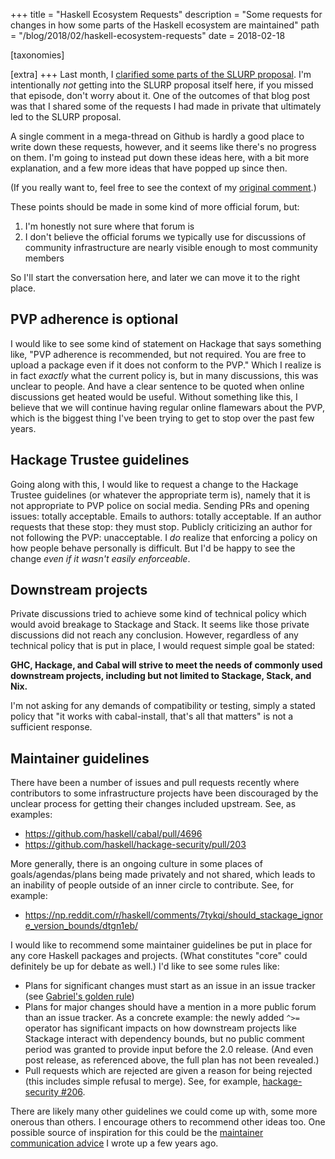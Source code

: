 +++
title = "Haskell Ecosystem Requests"
description = "Some requests for changes in how some parts of the Haskell ecosystem are maintained"
path = "/blog/2018/02/haskell-ecosystem-requests"
date = 2018-02-18

[taxonomies]

[extra]
+++
Last month, I
[clarified some parts of the SLURP proposal](https://www.snoyman.com/blog/2018/01/slurp). I'm
intentionally _not_ getting into the SLURP proposal itself here, if
you missed that episode, don't worry about it. One of the outcomes of
that blog post was that I shared some of the requests I had made in
private that ultimately led to the SLURP proposal.

A single comment in a mega-thread on Github is hardly a good place to
write down these requests, however, and it seems like there's no
progress on them. I'm going to instead put down these ideas here, with
a bit more explanation, and a few more ideas that have popped up since
then.

(If you really want to, feel free to see the context of my
[original comment](https://github.com/haskell/ecosystem-proposals/pull/4#issuecomment-360044280).)

These points should be made in some kind of more official forum, but:

1. I'm honestly not sure where that forum is
2. I don't believe the official forums we typically use for
   discussions of community infrastructure are nearly visible enough
   to most community members

So I'll start the conversation here, and later we can move it to the
right place.

## PVP adherence is optional

I would like to see some kind of statement on Hackage that says
something like, "PVP adherence is recommended, but not required. You
are free to upload a package even if it does not conform to the PVP."
Which I realize is in fact _exactly_ what the current policy is, but
in many discussions, this was unclear to people. And have a clear
sentence to be quoted when online discussions get heated would be
useful. Without something like this, I believe that we will continue
having regular online flamewars about the PVP, which is the biggest
thing I've been trying to get to stop over the past few years.

## Hackage Trustee guidelines

Going along with this, I would like to request a change to the Hackage Trustee
guidelines (or whatever the appropriate term is), namely that it is
not appropriate to PVP police on social media. Sending PRs and opening
issues: totally acceptable. Emails to authors: totally acceptable. If
an author requests that these stop: they must stop. Publicly
criticizing an author for not following the PVP: unacceptable. I _do_
realize that enforcing a policy on how people behave personally is
difficult. But I'd be happy to see the change _even if it wasn't
easily enforceable_.

## Downstream projects

Private discussions tried to achieve some kind of technical policy
which would avoid breakage to Stackage and Stack. It seems like those
private discussions did not reach any conclusion. However, regardless
of any technical policy that is put in place, I would request simple
goal be stated:

__GHC, Hackage, and Cabal will strive to meet the needs of commonly
used downstream projects, including but not limited to Stackage,
Stack, and Nix.__

I'm not asking for any demands of compatibility or testing, simply a
stated policy that "it works with cabal-install, that's all that
matters" is not a sufficient response.

## Maintainer guidelines

There have been a number of issues and pull requests recently where
contributors to some infrastructure projects have been discouraged by
the unclear process for getting their changes included upstream. See,
as examples:

* <https://github.com/haskell/cabal/pull/4696>
* <https://github.com/haskell/hackage-security/pull/203>

More generally, there is an ongoing culture in some places of
goals/agendas/plans being made privately and not shared, which leads
to an inability of people outside of an inner circle to
contribute. See, for example:

* <https://np.reddit.com/r/haskell/comments/7tykqi/should_stackage_ignore_version_bounds/dtgn1eb/>

I would like to recommend some maintainer guidelines be put in place
for any core Haskell packages and projects. (What constitutes "core"
could definitely be up for debate as well.) I'd like to see some rules
like:

* Plans for significant changes must start as an issue in an issue
  tracker (see
  [Gabriel's golden rule](https://twitter.com/GabrielG439/status/963659683557933057))
* Plans for major changes should have a mention in a more public forum
  than an issue tracker. As a concrete example: the newly added `^>=`
  operator has significant impacts on how downstream projects like
  Stackage interact with dependency bounds, but no public comment
  period was granted to provide input before the 2.0 release. (And
  even post release, as referenced above, the full plan has not been
  revealed.)
* Pull requests which are rejected are given a reason for being
  rejected (this includes simple refusal to merge). See, for example,
  [hackage-security #206](https://github.com/haskell/hackage-security/pull/206#issuecomment-366153260).

There are likely many other guidelines we could come up with, some
more onerous than others. I encourage others to recommend other
ideas too. One possible source of inspiration for this could be the
[maintainer communication advice](https://github.com/commercialhaskell/commercialhaskell/blob/master/guide/maintainer-communication.md)
I wrote up a few years ago.
